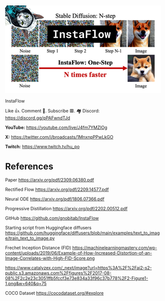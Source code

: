 ![](thumbnails/16.09.2023.png)

InstaFlow

Like 👍. Comment 💬. Subscribe 🟥.
🏘 Discord: https://discord.gg/pPAFwndTJd

**YouTube:** https://youtube.com/live/J4fm7YMZIOg

**X:** https://twitter.com/i/broadcasts/1MnxnpPPwLkGO

**Twitch:** https://www.twitch.tv/hu_po


# References

Paper
https://arxiv.org/pdf/2309.06380.pdf

Rectified Flow
https://arxiv.org/pdf/2209.14577.pdf

Neural ODE
https://arxiv.org/pdf/1806.07366.pdf

Progressive Distillation
https://arxiv.org/pdf/2202.00512.pdf

GitHub 
https://github.com/gnobitab/InstaFlow

Starting script from Huggingface diffusers
https://github.com/huggingface/diffusers/blob/main/examples/text_to_image/train_text_to_image.py

Frechet Inception Distance (FID)
https://machinelearningmastery.com/wp-content/uploads/2019/06/Example-of-How-Increased-Distortion-of-an-Image-Correlates-with-High-FID-Score.png

https://www.catalyzex.com/_next/image?url=https%3A%2F%2Fai2-s2-public.s3.amazonaws.com%2Ffigures%2F2017-08-08%2F2c2e23c3051ffb5fccf3e73e834a33f96c37b778%2F2-Figure1-1.png&w=640&q=75


COCO Dataset
https://cocodataset.org/#explore
